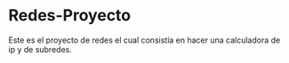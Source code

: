 # Redes-Proyecto
Este es el proyecto de redes el cual consistía en hacer una calculadora de ip y de subredes.
